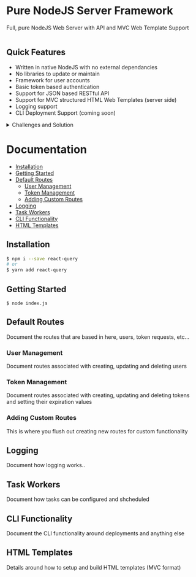 # Pure NodeJS Server Framework

Full, pure NodeJS Web Server with API and MVC Web Template Support

<!-- <a href="https://travis-ci.org/tannerlinsley/react-query" target="\_parent">
  <img alt="" src="https://travis-ci.org/tannerlinsley/react-query.svg?branch=master" />
</a> -->
<!-- <a href="https://npmjs.com/package/react-query" target="\_parent">
  <img alt="" src="https://img.shields.io/npm/dm/react-query.svg" />
</a>
<a href="https://bundlephobia.com/result?p=react-query@latest" target="\_parent">
  <img alt="" src="https://badgen.net/bundlephobia/minzip/react-query@latest" />
</a>
<a href="https://spectrum.chat/react-query">
  <img alt="Join the community on Spectrum" src="https://withspectrum.github.io/badge/badge.svg" />
</a> -->
<a href="https://github.com/tbarczak/node_server" target="\_parent">
  <img alt="" src="https://img.shields.io/github/stars/tbarczak/node_server.svg?style=social&label=Star" />
</a>


## Quick Features

- Written in native NodeJS with no external dependancies
- No libraries to update or maintain
- Framework for user accounts
- Basic token based authentication
- Support for JSON based RESTful API
- Support for MVC structured HTML Web Templates (server side)
- Logging support
- CLI Deployment Support (coming soon)

<details>
<summary>Challenges and Solution</summary>

## The Challenge

Writing and maintaining modern NodeJS apps includes supporting many external libraries and dependancies.  This not only increases 
the complexity of maintaining and writing for the app, but also the maintenance burdon when it comes to version management.  
Libraries depricating functionality, changing implementations, exposing possible security holes.  NodeJS after version 9, fully supports 
all the core functionality of libraries such as Express with just a few more lines of code.  This server is a fully contained, stand alone 
implementation of a native NodeJS HTTP/S server with logging, error handling and the open ended ability to code any front end into it.

- Reduce complexity and overhead
- No longer worry about maintaining version support
- Secure and easy to implement

## The Solution

Lorem Ipsum is simply dummy text of the printing and typesetting industry. Lorem Ipsum has been the industry's standard dummy text ever since the 1500s, when an unknown printer took a galley of type and scrambled it to make a type specimen book. It has survived not only five centuries, but also the leap into electronic typesetting, remaining essentially unchanged. It was popularised in the 1960s with the release of Letraset sheets containing Lorem Ipsum passages, and more recently with desktop publishing software like Aldus PageMaker including versions of Lorem Ipsum.
</details>



# Documentation

- [Installation](#installation)
- [Getting Started](#getting-started)
- [Default Routes](#default-routes)
  - [User Management](#user-management)
  - [Token Management](#token-management)
  - [Adding Custom Routes](#custom-routes)
- [Logging](#logging)
- [Task Workers](#task-workers)
- [CLI Functionality](#cli-functionality)
- [HTML Templates](#html-templates)


## Installation

```bash
$ npm i --save react-query
# or
$ yarn add react-query
```

## Getting Started
```
$ node index.js
```

## Default Routes

Document the routes that are based in here, users, token requests, etc...

### User Management

Document routes associated with creating, updating and deleting users

### Token Management

Document routes associated with creating, updating and deleting tokens and setting their expiration values

### Adding Custom Routes

This is where you flush out creating new routes for custom functionality

## Logging

Document how logging works..

## Task Workers

Document how tasks can be configured and shcheduled

## CLI Functionality

Document the CLI functionality around deployments and anything else

## HTML Templates

Details around how to setup and build HTML templates (MVC format)